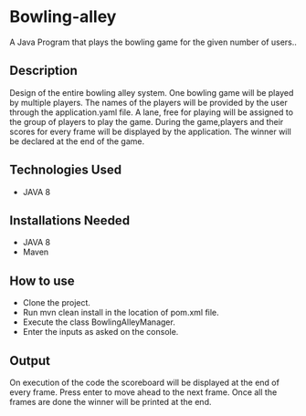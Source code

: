 # Bowling-alley
A Java Program that plays the bowling game for the given number of users..

## Description
Design of the entire bowling alley system. One bowling game will be played by multiple players.
The names of the players will be provided by the user through the application.yaml file.
A lane, free for playing will be assigned to the group of players to play the game.
During the game,players and their scores for every frame will be displayed by the application.
The winner will be declared at the end of the game.

## Technologies Used
* JAVA 8

## Installations Needed
* JAVA 8
* Maven

## How to use
* Clone the project.
* Run mvn clean install in the location of pom.xml file.
* Execute the class BowlingAlleyManager.
* Enter the inputs as asked on the console.

## Output
On execution of the code the scoreboard will be displayed at the end of every frame. Press enter to move ahead to the next frame.
Once all the frames are done the winner will be printed at the end.
